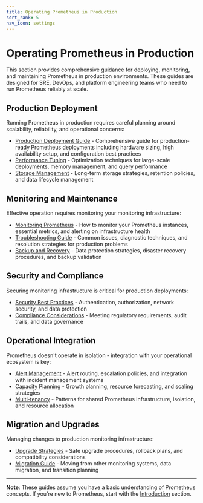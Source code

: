 ```yaml
---
title: Operating Prometheus in Production
sort_rank: 5
nav_icon: settings
---
```


# Operating Prometheus in Production

This section provides comprehensive guidance for deploying, monitoring, and maintaining Prometheus in production environments. These guides are designed for SRE, DevOps, and platform engineering teams who need to run Prometheus reliably at scale.

## Production Deployment

Running Prometheus in production requires careful planning around scalability, reliability, and operational concerns:

* [Production Deployment Guide](production-deployment.md) - Comprehensive guide for production-ready Prometheus deployments including hardware sizing, high availability setup, and configuration best practices
* [Performance Tuning](performance-tuning/) - Optimization techniques for large-scale deployments, memory management, and query performance
* [Storage Management](storage-management/) - Long-term storage strategies, retention policies, and data lifecycle management

## Monitoring and Maintenance

Effective operation requires monitoring your monitoring infrastructure:

* [Monitoring Prometheus](monitoring-prometheus.md) - How to monitor your Prometheus instances, essential metrics, and alerting on infrastructure health
* [Troubleshooting Guide](troubleshooting/) - Common issues, diagnostic techniques, and resolution strategies for production problems
* [Backup and Recovery](backup-recovery/) - Data protection strategies, disaster recovery procedures, and backup validation

## Security and Compliance

Securing monitoring infrastructure is critical for production deployments:

* [Security Best Practices](security.md) - Authentication, authorization, network security, and data protection
* [Compliance Considerations](compliance/) - Meeting regulatory requirements, audit trails, and data governance

## Operational Integration

Prometheus doesn't operate in isolation - integration with your operational ecosystem is key:

* [Alert Management](alert-management/) - Alert routing, escalation policies, and integration with incident management systems
* [Capacity Planning](capacity-planning/) - Growth planning, resource forecasting, and scaling strategies
* [Multi-tenancy](multi-tenancy/) - Patterns for shared Prometheus infrastructure, isolation, and resource allocation

## Migration and Upgrades

Managing changes to production monitoring infrastructure:

* [Upgrade Strategies](upgrade-strategies/) - Safe upgrade procedures, rollback plans, and compatibility considerations
* [Migration Guide](migration-guide/) - Moving from other monitoring systems, data migration, and transition planning

---

**Note**: These guides assume you have a basic understanding of Prometheus concepts. If you're new to Prometheus, start with the [Introduction](/docs/introduction/) section.
